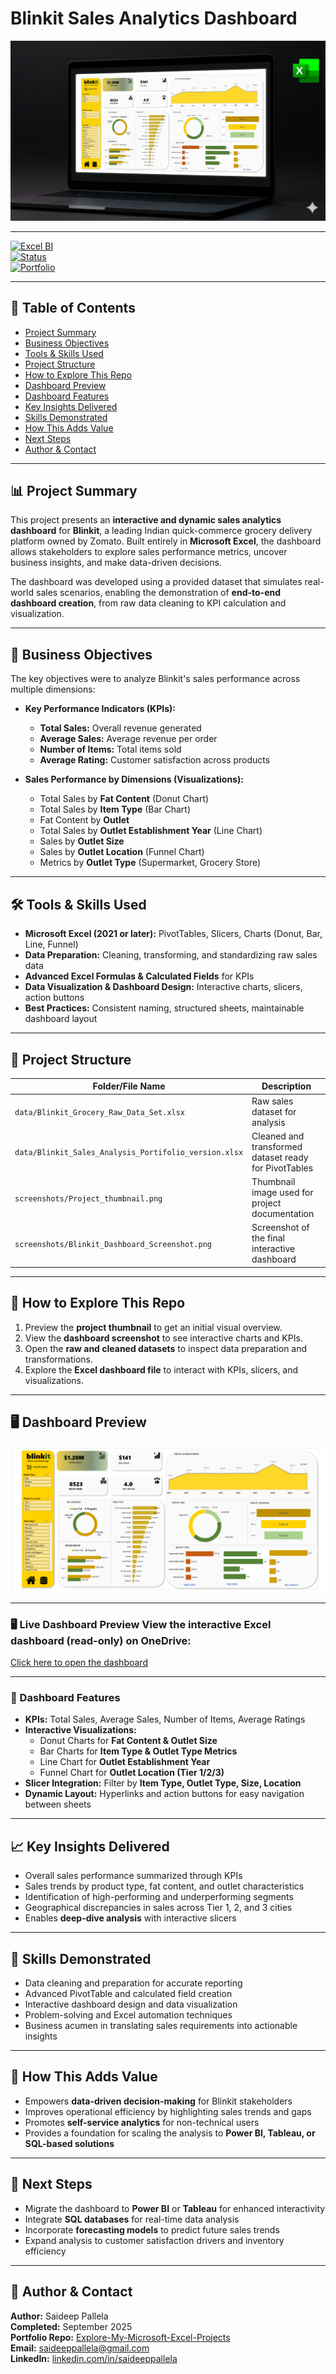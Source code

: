 # Blinkit Sales Analytics Dashboard  
![Project Thumbnail](./Project_thumbnail.png)

---

[![Excel BI](https://img.shields.io/badge/Excel-BI-green)](https://www.microsoft.com/en-us/microsoft-365/excel)  
[![Status](https://img.shields.io/badge/Project-Completed-brightgreen)]()  
[![Portfolio](https://img.shields.io/badge/Portfolio-Saideep%20Pallela-blue)](https://github.com/saideeppallela/Explore-My-Microsoft-Excel-Projects)

---

## 📑 Table of Contents

- [Project Summary](#project-summary)  
- [Business Objectives](#business-objectives)  
- [Tools & Skills Used](#tools--skills-used)  
- [Project Structure](#project-structure)  
- [How to Explore This Repo](#how-to-explore-this-repo)  
- [Dashboard Preview](#dashboard-preview)  
- [Dashboard Features](#dashboard-features)  
- [Key Insights Delivered](#key-insights-delivered)  
- [Skills Demonstrated](#skills-demonstrated)  
- [How This Adds Value](#how-this-adds-value)  
- [Next Steps](#next-steps)  
- [Author & Contact](#author--contact)

---

## 📊 Project Summary

This project presents an **interactive and dynamic sales analytics dashboard** for **Blinkit**, a leading Indian quick-commerce grocery delivery platform owned by Zomato. Built entirely in **Microsoft Excel**, the dashboard allows stakeholders to explore sales performance metrics, uncover business insights, and make data-driven decisions.  

The dashboard was developed using a provided dataset that simulates real-world sales scenarios, enabling the demonstration of **end-to-end dashboard creation**, from raw data cleaning to KPI calculation and visualization.  

---

## 🎯 Business Objectives

The key objectives were to analyze Blinkit's sales performance across multiple dimensions:

- **Key Performance Indicators (KPIs):**
  - **Total Sales:** Overall revenue generated  
  - **Average Sales:** Average revenue per order  
  - **Number of Items:** Total items sold  
  - **Average Rating:** Customer satisfaction across products  

- **Sales Performance by Dimensions (Visualizations):**
  - Total Sales by **Fat Content** (Donut Chart)  
  - Total Sales by **Item Type** (Bar Chart)  
  - Fat Content by **Outlet**  
  - Total Sales by **Outlet Establishment Year** (Line Chart)  
  - Sales by **Outlet Size**  
  - Sales by **Outlet Location** (Funnel Chart)  
  - Metrics by **Outlet Type** (Supermarket, Grocery Store)  

---

## 🛠️ Tools & Skills Used

- **Microsoft Excel (2021 or later):** PivotTables, Slicers, Charts (Donut, Bar, Line, Funnel)  
- **Data Preparation:** Cleaning, transforming, and standardizing raw sales data  
- **Advanced Excel Formulas & Calculated Fields** for KPIs  
- **Data Visualization & Dashboard Design:** Interactive charts, slicers, action buttons  
- **Best Practices:** Consistent naming, structured sheets, maintainable dashboard layout  

---

## 📂 Project Structure

| Folder/File Name                                      | Description                                                   |
|-------------------------------------------------------|---------------------------------------------------------------|
| `data/Blinkit_Grocery_Raw_Data_Set.xlsx`             | Raw sales dataset for analysis                                 |
| `data/Blinkit_Sales_Analysis_Portifolio_version.xlsx`| Cleaned and transformed dataset ready for PivotTables         |
| `screenshots/Project_thumbnail.png`                  | Thumbnail image used for project documentation               |
| `screenshots/Blinkit_Dashboard_Screenshot.png`      | Screenshot of the final interactive dashboard                |

---

## 🔎 How to Explore This Repo

1. Preview the **project thumbnail** to get an initial visual overview.  
2. View the **dashboard screenshot** to see interactive charts and KPIs.  
3. Open the **raw and cleaned datasets** to inspect data preparation and transformations.  
4. Explore the **Excel dashboard file** to interact with KPIs, slicers, and visualizations.

---

## 🖥️ Dashboard Preview

![Blinkit Dashboard](./Blinkit_Dashboard_Screenshot.png)

---

### 🖥️ Live Dashboard Preview View the interactive Excel dashboard (read-only) on OneDrive:
 [Click here to open the dashboard](https://1drv.ms/x/c/2bb7e29997cf6540/EcnQVf865NZBktHX1pn8JdIBRI7SVY8kRrbbg344YtHyQQ?e=t40y2n)

---

### 🧭 Dashboard Features

- **KPIs:** Total Sales, Average Sales, Number of Items, Average Ratings  
- **Interactive Visualizations:**  
  - Donut Charts for **Fat Content & Outlet Size**  
  - Bar Charts for **Item Type & Outlet Type Metrics**  
  - Line Chart for **Outlet Establishment Year**  
  - Funnel Chart for **Outlet Location (Tier 1/2/3)**  
- **Slicer Integration:** Filter by **Item Type, Outlet Type, Size, Location**  
- **Dynamic Layout:** Hyperlinks and action buttons for easy navigation between sheets  

---

## 📈 Key Insights Delivered

- Overall sales performance summarized through KPIs  
- Sales trends by product type, fat content, and outlet characteristics  
- Identification of high-performing and underperforming segments  
- Geographical discrepancies in sales across Tier 1, 2, and 3 cities  
- Enables **deep-dive analysis** with interactive slicers  

---

## 🧩 Skills Demonstrated

- Data cleaning and preparation for accurate reporting  
- Advanced PivotTable and calculated field creation  
- Interactive dashboard design and data visualization  
- Problem-solving and Excel automation techniques  
- Business acumen in translating sales requirements into actionable insights  

---

## 🚀 How This Adds Value

- Empowers **data-driven decision-making** for Blinkit stakeholders  
- Improves operational efficiency by highlighting sales trends and gaps  
- Promotes **self-service analytics** for non-technical users  
- Provides a foundation for scaling the analysis to **Power BI, Tableau, or SQL-based solutions**  

---

## 🔗 Next Steps

- Migrate the dashboard to **Power BI** or **Tableau** for enhanced interactivity  
- Integrate **SQL databases** for real-time data analysis  
- Incorporate **forecasting models** to predict future sales trends  
- Expand analysis to customer satisfaction drivers and inventory efficiency  

---

## 👤 Author & Contact

**Author:** Saideep Pallela  
**Completed:** September 2025  
**Portfolio Repo:** [Explore-My-Microsoft-Excel-Projects](https://github.com/saideeppallela/Explore-My-Microsoft-Excel-Projects)  
**Email:** [saideeppallela@gmail.com](mailto:saideeppallela@gmail.com)  
**LinkedIn:** [linkedin.com/in/saideeppallela](https://www.linkedin.com/in/saideeppallela/)
